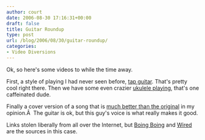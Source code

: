 ```yaml
---
author: court
date: 2006-08-30 17:16:31+00:00
draft: false
title: Guitar Roundup
type: post
url: /blog/2006/08/30/guitar-roundup/
categories:
- Video Diversions
---
```


Ok, so here's some videos to while the time away.

First, a style of playing I had never seen before, [tap guitar](http://www.youtube.com/watch?v=cRRF_M2T-vY).   That's pretty cool right there.
Then we have some even crazier [ukulele playing](http://youtube.com/watch?v=-RrsSsu-fDM&search=smeck), that's one caffeinated dude.

Finally a cover version of a song that is [much better than the original](http://www.youtube.com/watch?v=1ioKEDgnfs8) in my opinion.Â  The guitar is ok, but this guy's voice is what really makes it good.

Links stolen liberally from all over the Internet, but [Boing Boing](http://boingboing.net) and [Wired](http://wired.com) are the sources in this case.

